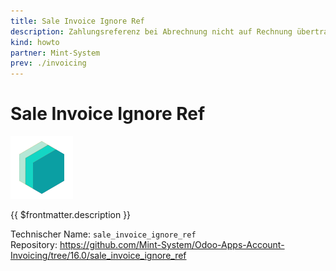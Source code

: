 ```yaml
---
title: Sale Invoice Ignore Ref
description: Zahlungsreferenz bei Abrechnung nicht auf Rechnung übertragen.
kind: howto
partner: Mint-System
prev: ./invoicing
---
```


# Sale Invoice Ignore Ref

![icon_oms_box](attachments/icons_odoo_mint_system.png)

{{ $frontmatter.description }}

Technischer Name: `sale_invoice_ignore_ref`\
Repository: <https://github.com/Mint-System/Odoo-Apps-Account-Invoicing/tree/16.0/sale_invoice_ignore_ref>

